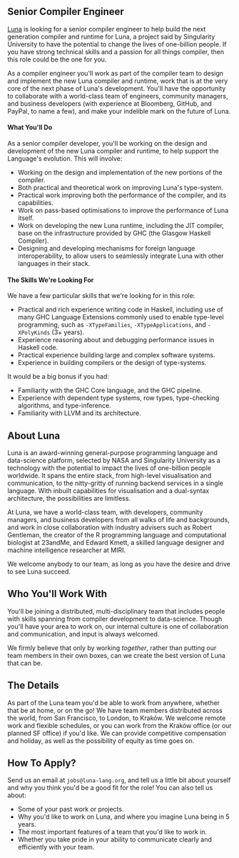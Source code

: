 ## Senior Compiler Engineer
[Luna](https://luna-lang.org) is looking for a senior compiler engineer to help
build the next generation compiler and runtime for Luna, a project said by
Singularity University to have the potential to change the lives of one-billion
people. If you have strong technical skills and a passion for all things
compiler, then this role could be the one for you.

As a compiler engineer you'll work as part of the compiler team to design and
implement the new Luna compiler and runtime, work that is at the very core of
the next phase of Luna's development. You'll have the opportunity to collaborate
with a world-class team of engineers, community managers, and business
developers (with experience at Bloomberg, GitHub, and PayPal, to name a few),
and make your indelible mark on the future of Luna.

#### What You'll Do
As a senior compiler developer, you'll be working on the design and development
of the new Luna compiler and runtime, to help support the Language's evolution.
This will involve:

- Working on the design and implementation of the new portions of the compiler.
- Both practical and theoretical work on improving Luna's type-system.
- Practical work improving both the performance of the compiler, and its
  capabilities.
- Work on pass-based optimisations to improve the performance of Luna itself.
- Work on developing the new Luna runtime, including the JIT compiler, base on
  the infrastructure provided by GHC (the Glasgow Haskell Compiler).
- Designing and developing mechanisms for foreign language interoperability, to
  allow users to seamlessly integrate Luna with other languages in their stack.

#### The Skills We're Looking For
We have a few particular skills that we're looking for in this role:

- Practical and rich experience writing code in Haskell, including use of many
  GHC Language Extensions commonly used to enable type-level programming, such
  as `-XTypeFamilies`, `-XTypeApplications`, and `-XPolyKinds` (3+ years).
- Experience reasoning about and debugging performance issues in Haskell code.
- Practical experience building large and complex software systems.
- Experience in building compilers or the design of type-systems.

It would be a big bonus if you had:

- Familiarity with the GHC Core language, and the GHC pipeline.
- Experience with dependent type systems, row types, type-checking algorithms,
  and type-inference.
- Familiarity with LLVM and its architecture.

## About Luna
Luna is an award-winning general-purpose programming language and data-science
platform, selected by NASA and Singularity University as a technology with the
potential to impact the lives of one-billion people worldwide. It spans the
entire stack, from high-level visualisation and communication, to the
nitty-gritty of running backend services in a single language. With inbuilt
capabilities for visualisation and a dual-syntax architecture, the possibilities
are limitless.

At Luna, we have a world-class team, with developers, community managers, and
business developers from all walks of life and backgrounds, and work in close
collaboration with industry advisers such as Robert Gentleman, the creator of
the R programming language and computational biologist at 23andMe, and Edward
Kmett, a skilled language designer and machine intelligence researcher at MIRI.

We welcome anybody to our team, as long as you have the desire and drive to see
Luna succeed.

## Who You'll Work With
You'll be joining a distributed, multi-disciplinary team that includes people
with skills spanning from compiler development to data-science. Though you'll
have your area to work on, our internal culture is one of collaboration and
communication, and input is always welcomed.

We firmly believe that only by working _together_, rather than putting our team
members in their own boxes, can we create the best version of Luna that can be.

## The Details
As part of the Luna team you'd be able to work from anywhere, whether that be at
home, or on the go! We have team members distributed across the world, from San
Francisco, to London, to Kraków. We welcome remote work and flexible schedules,
or you can work from the Kraków office (or our planned SF office) if you'd like.
We can provide competitive compensation and holiday, as well as the possibility
of equity as time goes on.

## How To Apply?
Send us an email at `jobs@luna-lang.org`, and tell us a little bit about
yourself and why you think you'd be a good fit for the role! You can also tell
us about:

- Some of your past work or projects.
- Why you'd like to work on Luna, and where you imagine Luna being in 5 years.
- The most important features of a team that you'd like to work in.
- Whether you take pride in your ability to communicate clearly and efficiently
  with your team.
